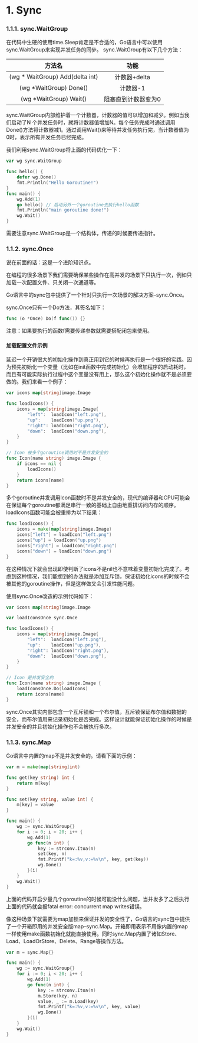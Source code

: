 # 1. Sync

### 1.1.1. sync.WaitGroup

在代码中生硬的使用time.Sleep肯定是不合适的，Go语言中可以使用sync.WaitGroup来实现并发任务的同步。 sync.WaitGroup有以下几个方法：

|             方法名              |        功能         |
| :-----------------------------: | :-----------------: |
| (wg * WaitGroup) Add(delta int) |    计数器+delta     |
|     (wg *WaitGroup) Done()      |      计数器-1       |
|     (wg *WaitGroup) Wait()      | 阻塞直到计数器变为0 |

sync.WaitGroup内部维护着一个计数器，计数器的值可以增加和减少。例如当我们启动了N 个并发任务时，就将计数器值增加N。每个任务完成时通过调用Done()方法将计数器减1。通过调用Wait()来等待并发任务执行完，当计数器值为0时，表示所有并发任务已经完成。

我们利用sync.WaitGroup将上面的代码优化一下：

```go
var wg sync.WaitGroup

func hello() {
    defer wg.Done()
    fmt.Println("Hello Goroutine!")
}
func main() {
    wg.Add(1)
    go hello() // 启动另外一个goroutine去执行hello函数
    fmt.Println("main goroutine done!")
    wg.Wait()
}
```

需要注意sync.WaitGroup是一个结构体，传递的时候要传递指针。

### 1.1.2. sync.Once

说在前面的话：这是一个进阶知识点。

在编程的很多场景下我们需要确保某些操作在高并发的场景下只执行一次，例如只加载一次配置文件、只关闭一次通道等。

Go语言中的sync包中提供了一个针对只执行一次场景的解决方案–sync.Once。

sync.Once只有一个Do方法，其签名如下：

```go
func (o *Once) Do(f func()) {}
```

注意：如果要执行的函数f需要传递参数就需要搭配闭包来使用。

#### 加载配置文件示例

延迟一个开销很大的初始化操作到真正用到它的时候再执行是一个很好的实践。因为预先初始化一个变量（比如在init函数中完成初始化）会增加程序的启动耗时，而且有可能实际执行过程中这个变量没有用上，那么这个初始化操作就不是必须要做的。我们来看一个例子：

```go
var icons map[string]image.Image

func loadIcons() {
    icons = map[string]image.Image{
        "left":  loadIcon("left.png"),
        "up":    loadIcon("up.png"),
        "right": loadIcon("right.png"),
        "down":  loadIcon("down.png"),
    }
}

// Icon 被多个goroutine调用时不是并发安全的
func Icon(name string) image.Image {
    if icons == nil {
        loadIcons()
    }
    return icons[name]
}
```

多个goroutine并发调用Icon函数时不是并发安全的，现代的编译器和CPU可能会在保证每个goroutine都满足串行一致的基础上自由地重排访问内存的顺序。loadIcons函数可能会被重排为以下结果：

```go
func loadIcons() {
    icons = make(map[string]image.Image)
    icons["left"] = loadIcon("left.png")
    icons["up"] = loadIcon("up.png")
    icons["right"] = loadIcon("right.png")
    icons["down"] = loadIcon("down.png")
}
```

在这种情况下就会出现即使判断了icons不是nil也不意味着变量初始化完成了。考虑到这种情况，我们能想到的办法就是添加互斥锁，保证初始化icons的时候不会被其他的goroutine操作，但是这样做又会引发性能问题。

使用sync.Once改造的示例代码如下：

```go
var icons map[string]image.Image

var loadIconsOnce sync.Once

func loadIcons() {
    icons = map[string]image.Image{
        "left":  loadIcon("left.png"),
        "up":    loadIcon("up.png"),
        "right": loadIcon("right.png"),
        "down":  loadIcon("down.png"),
    }
}

// Icon 是并发安全的
func Icon(name string) image.Image {
    loadIconsOnce.Do(loadIcons)
    return icons[name]
}
```

sync.Once其实内部包含一个互斥锁和一个布尔值，互斥锁保证布尔值和数据的安全，而布尔值用来记录初始化是否完成。这样设计就能保证初始化操作的时候是并发安全的并且初始化操作也不会被执行多次。

### 1.1.3. sync.Map

Go语言中内置的map不是并发安全的。请看下面的示例：

```go
var m = make(map[string]int)

func get(key string) int {
    return m[key]
}

func set(key string, value int) {
    m[key] = value
}

func main() {
    wg := sync.WaitGroup{}
    for i := 0; i < 20; i++ {
        wg.Add(1)
        go func(n int) {
            key := strconv.Itoa(n)
            set(key, n)
            fmt.Printf("k=:%v,v:=%v\n", key, get(key))
            wg.Done()
        }(i)
    }
    wg.Wait()
}
```

上面的代码开启少量几个goroutine的时候可能没什么问题，当并发多了之后执行上面的代码就会报fatal error: concurrent map writes错误。

像这种场景下就需要为map加锁来保证并发的安全性了，Go语言的sync包中提供了一个开箱即用的并发安全版map–sync.Map。开箱即用表示不用像内置的map一样使用make函数初始化就能直接使用。同时sync.Map内置了诸如Store、Load、LoadOrStore、Delete、Range等操作方法。

```go
var m = sync.Map{}

func main() {
    wg := sync.WaitGroup{}
    for i := 0; i < 20; i++ {
        wg.Add(1)
        go func(n int) {
            key := strconv.Itoa(n)
            m.Store(key, n)
            value, _ := m.Load(key)
            fmt.Printf("k=:%v,v:=%v\n", key, value)
            wg.Done()
        }(i)
    }
    wg.Wait()
}
```